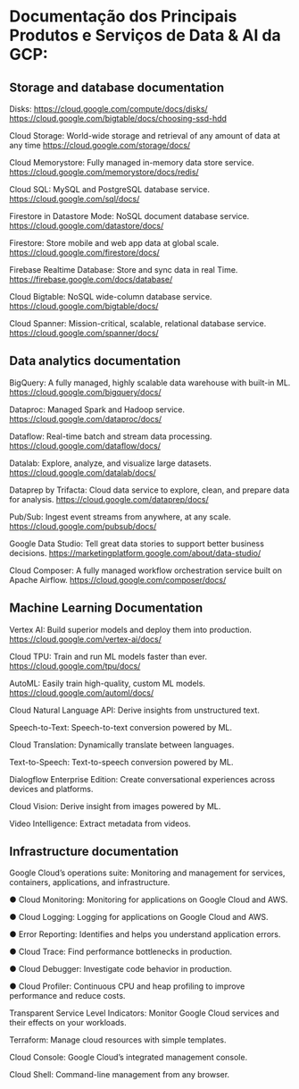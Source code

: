 # Documentação dos Principais Produtos e Serviços de Data & AI da GCP:
## Storage and database documentation

Disks:
https://cloud.google.com/compute/docs/disks/
https://cloud.google.com/bigtable/docs/choosing-ssd-hdd

Cloud Storage: World-wide storage and retrieval of any
amount of data at any time
https://cloud.google.com/storage/docs/

Cloud Memorystore: Fully managed in-memory data store
service.
https://cloud.google.com/memorystore/docs/redis/

Cloud SQL: MySQL and PostgreSQL database service.
https://cloud.google.com/sql/docs/

Firestore in Datastore Mode: NoSQL document database
service.
https://cloud.google.com/datastore/docs/

Firestore: Store mobile and web app data at global scale.
https://cloud.google.com/firestore/docs/

Firebase Realtime Database: Store and sync data in real
Time.
https://firebase.google.com/docs/database/

Cloud Bigtable: NoSQL wide-column database service.
https://cloud.google.com/bigtable/docs/

Cloud Spanner: Mission-critical, scalable, relational
database service.
https://cloud.google.com/spanner/docs/


## Data analytics documentation
BigQuery: A fully managed, highly scalable data
warehouse with built-in ML.
https://cloud.google.com/bigquery/docs/

Dataproc: Managed Spark and Hadoop service.
https://cloud.google.com/dataproc/docs/

Dataflow: Real-time batch and stream data processing.
https://cloud.google.com/dataflow/docs/

Datalab: Explore, analyze, and visualize large datasets.
https://cloud.google.com/datalab/docs/

Dataprep by Trifacta: Cloud data service to explore,
clean, and prepare data for analysis.
https://cloud.google.com/dataprep/docs/

Pub/Sub: Ingest event streams from anywhere,
at any scale.
https://cloud.google.com/pubsub/docs/

Google Data Studio: Tell great data stories to support
better business decisions.
https://marketingplatform.google.com/about/data-studio/

Cloud Composer: A fully managed workflow
orchestration service built on Apache Airflow.
https://cloud.google.com/composer/docs/

## Machine Learning Documentation

Vertex AI: Build superior models and deploy them into
production.
https://cloud.google.com/vertex-ai/docs/

Cloud TPU: Train and run ML models faster than ever.
https://cloud.google.com/tpu/docs/

AutoML: Easily train high-quality, custom ML models.
https://cloud.google.com/automl/docs/

Cloud Natural Language API: Derive insights from
unstructured text.

Speech-to-Text: Speech-to-text conversion powered
by ML.

Cloud Translation: Dynamically translate between
languages.

Text-to-Speech: Text-to-speech conversion powered
by ML.

Dialogflow Enterprise Edition: Create conversational
experiences across devices and platforms.

Cloud Vision: Derive insight from images powered by ML.

Video Intelligence: Extract metadata from videos.

## Infrastructure documentation
Google Cloud’s operations suite: Monitoring and management for services, containers, applications, and infrastructure.

● Cloud Monitoring: Monitoring for applications on Google Cloud and AWS.

● Cloud Logging: Logging for applications on Google Cloud and AWS.

● Error Reporting: Identifies and helps you understand application errors.

● Cloud Trace: Find performance bottlenecks in production.

● Cloud Debugger: Investigate code behavior in production.

● Cloud Profiler: Continuous CPU and heap profiling to improve performance and reduce costs.

Transparent Service Level Indicators: Monitor Google Cloud services and their effects on your workloads.

Terraform: Manage cloud resources with simple templates.

Cloud Console: Google Cloud’s integrated management console.

Cloud Shell: Command-line management from any browser.